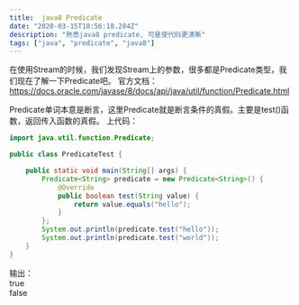 ```yaml
---
title:  java8 Predicate
date: "2020-03-15T10:56:18.284Z"
description: "熟悉java8 predicate, 可是使代码更清晰"
tags: ["java", "predicate", "java8"]
---
```


在使用Stream的时候，我们发现Stream上的参数，很多都是Predicate类型，我们现在了解一下Predicate吧。
官方文档：<https://docs.oracle.com/javase/8/docs/api/java/util/function/Predicate.html>

Predicate单词本意是断言，这里Predicate就是断言条件的真假。主要是test()函数，返回传入函数的真假。
上代码：
```Java
import java.util.function.Predicate;

public class PredicateTest {

    public static void main(String[] args) {
        Predicate<String> predicate = new Predicate<String>() {
            @Override
            public boolean test(String value) {
                return value.equals("hello");
            }
        };
        System.out.println(predicate.test("hello"));
        System.out.println(predicate.test("world"));
    }
}
```
输出：  
true  
false